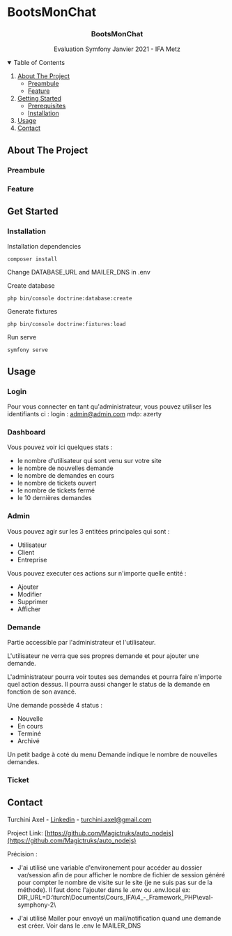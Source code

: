 # BootsMonChat

<p align="center">
  <!-- <a href="https://github.com/othneildrew/Best-README-Template">
    <img src="images/logo.png" alt="Logo" width="80" height="80">
  </a> -->

  <h3 align="center">BootsMonChat</h3>

  <p align="center">
    Evaluation Symfony Janvier 2021 - IFA Metz
    <!-- <br />
    <a href="https://github.com/othneildrew/Best-README-Template"><strong>Explore the docs »</strong></a>
    <br />
    <br />
    <a href="https://github.com/othneildrew/Best-README-Template">View Demo</a>
    ·
    <a href="https://github.com/othneildrew/Best-README-Template/issues">Report Bug</a>
    ·
    <a href="https://github.com/othneildrew/Best-README-Template/issues">Request Feature</a>
  </p> -->
</p>

<details open="open">
  <summary>Table of Contents</summary>
  <ol>
    <li>
      <a href="#about-the-project">About The Project</a>
      <ul>
        <li><a href="#preambule">Preambule</a></li>
         <li><a href="#feature">Feature</a></li>
      </ul>
    </li>
    <li>
      <a href="#getting-started">Getting Started</a>
      <ul>
        <li><a href="#prerequisites">Prerequisites</a></li>
        <li><a href="#installation">Installation</a></li>
      </ul>
    </li>
    <li>
      <a href="#usage">Usage</a>
      <ul>
<!--         <li><a href="#new-project">New Project</a></li>
        <li><a href="#initialisation-database">Initialisation Database</a></li>
        <li><a href="#create-entity">Create Entity</a></li>
        <li><a href="#create-file-entity-for-upload-file">Create File Entity for Upload File</a></li>
        <li><a href="#create-auth-+-jwt">Create Auth + JWT</a></li> -->
      </ul>
    </li>
    <li><a href="#contact">Contact</a></li>
  </ol>
</details>

## About The Project

### Preambule

### Feature

## Get Started

### Installation
   Installation dependencies
  
  ```shell
  composer install
  ```
  
   Change DATABASE_URL and MAILER_DNS in .env
  
   Create database
  
  ```shell
  php bin/console doctrine:database:create
  ```
  
   Generate fixtures
  
  
  ```shell
  php bin/console doctrine:fixtures:load
  ```
  
   Run serve
  
  ```shell
  symfony serve
  ```
## Usage

### Login

Pour vous connecter en tant qu'administrateur, vous pouvez utiliser les identifiants ci :
login : admin@admin.com
mdp: azerty

### Dashboard

Vous pouvez voir ici quelques stats : 
- le nombre d'utilisateur qui sont venu sur votre site
- le nombre de nouvelles demande
- le nombre de demandes en cours
- le nombre de tickets ouvert
- le nombre de tickets fermé
- le 10 dernières demandes

### Admin

Vous pouvez agir sur les 3 entitées principales qui sont :
- Utilisateur
- Client
- Entreprise

Vous pouvez executer ces actions sur n'importe quelle entité :
- Ajouter
- Modifier
- Supprimer
- Afficher

### Demande

Partie accessible par l'administrateur et l'utilisateur.

L'utilisateur ne verra que ses propres demande et pour ajouter une demande.

L'administrateur pourra voir toutes ses demandes et pourra faire n'importe quel action dessus. Il pourra aussi changer le status de la demande en fonction de son avancé.

Une demande possède 4 status :
- Nouvelle
- En cours
- Terminé
- Archivé

Un petit badge à coté du menu Demande indique le nombre de nouvelles demandes.

### Ticket

## Contact

Turchini Axel - [Linkedin](www.linkedin.com/in/axelturchini) - turchini.axel@gmail.com

Project Link: [https://github.com/Magictruks/auto_nodejs](https://github.com/Magictruks/auto_nodejs)


Précision :

- J'ai utilisé une variable d'environement pour accéder au dossier var/session afin de pour afficher le nombre de fichier de session généré pour compter le nombre de visite sur le site (je ne suis pas sur de la méthode). Il faut donc l'ajouter dans le .env ou .env.local
ex: DIR_URL=D:\turch\Documents\Cours_IFA\4_-_Framework_PHP\eval-symphony-2\

- J'ai utilisé Mailer pour envoyé un mail/notification quand une demande est créer. Voir dans le .env le MAILER_DNS

